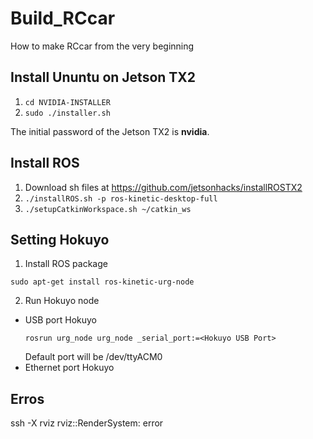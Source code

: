 # Build_RCcar
How to make RCcar from the very beginning
## Install Ununtu on Jetson TX2
1. ```cd NVIDIA-INSTALLER```
2. ```sudo ./installer.sh```

The initial password of the Jetson TX2 is **nvidia**.

## Install ROS
1. Download sh files at https://github.com/jetsonhacks/installROSTX2
2. ```./installROS.sh -p ros-kinetic-desktop-full```
3. ```./setupCatkinWorkspace.sh ~/catkin_ws```

## Setting Hokuyo
1. Install ROS package
  ```
  sudo apt-get install ros-kinetic-urg-node
  ```
2. Run Hokuyo node
  * USB port Hokuyo
    ```
    rosrun urg_node urg_node _serial_port:=<Hokuyo USB Port>
    ```
    Default port will be /dev/ttyACM0
  * Ethernet port Hokuyo
##


## Erros
ssh -X
rviz
rviz::RenderSystem: error

